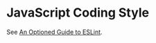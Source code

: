 JavaScript Coding Style
=======================

See [An Optioned Guide to ESLint].

[An Optioned Guide to ESLint]: ../dive-into/eslint.md
